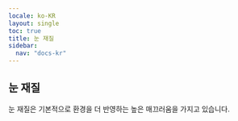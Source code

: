 ```yaml
---
locale: ko-KR
layout: single
toc: true
title: 눈 재질
sidebar:
  nav: "docs-kr"
---
```

## 눈 재질
눈 재질은 기본적으로 환경을 더 반영하는 높은 매끄러움을 가지고 있습니다.